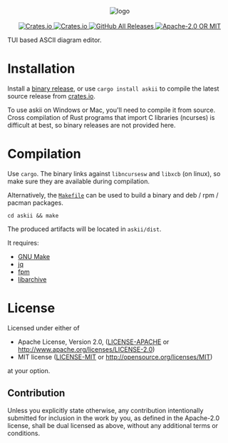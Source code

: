<p align="center">
  <!-- project logo --!>
  <img src="askii.png" alt="logo"><br><br>
  <!-- crates.io version !-->
  <a href="https://crates.io/crates/askii">
    <img alt="Crates.io" src="https://img.shields.io/crates/v/askii?style=flat-square">
  </a>
  <!-- crates.io downloads --!>
  <a href="https://crates.io/crates/askii">
    <img alt="Crates.io" src="https://img.shields.io/crates/d/askii?style=flat-square">
  </a>
  <!-- github release downloads --!>
  <a href="https://github.com/nytopop/askii/releases">
    <img alt="GitHub All Releases" src="https://img.shields.io/github/downloads/nytopop/askii/total?style=flat-square">
  </a>
  <!-- crates.io license --!>
  <a href="./LICENSE-APACHE">
    <img alt="Apache-2.0 OR MIT" src="https://img.shields.io/crates/l/askii?style=flat-square">
  </a>
</p>

TUI based ASCII diagram editor.

# Installation
Install a [binary release](https://github.com/nytopop/askii/releases), or use `cargo install askii` to compile the latest source release from [crates.io](https://crates.io/crates/askii).

To use askii on Windows or Mac, you'll need to compile it from source. Cross compilation of Rust programs that import C libraries (ncurses) is difficult at best, so binary releases are not provided here.

# Compilation
Use `cargo`. The binary links against `libncursesw` and `libxcb` (on linux), so make sure they are available during compilation.

Alternatively, the [`Makefile`](Makefile) can be used to build a binary and deb / rpm / pacman packages.

```
cd askii && make
```

The produced artifacts will be located in `askii/dist`.

It requires:

- [GNU Make](https://www.gnu.org/software/make/)
- [jq](https://stedolan.github.io/jq/)
- [fpm](https://github.com/jordansissel/fpm)
- [libarchive](https://www.libarchive.org/)

# License
Licensed under either of

 * Apache License, Version 2.0, ([LICENSE-APACHE](LICENSE-APACHE) or http://www.apache.org/licenses/LICENSE-2.0)
 * MIT license ([LICENSE-MIT](LICENSE-MIT) or http://opensource.org/licenses/MIT)

at your option.

## Contribution
Unless you explicitly state otherwise, any contribution intentionally submitted for inclusion in the work by you, as defined in the Apache-2.0 license, shall be dual licensed as above, without any additional terms or conditions.
